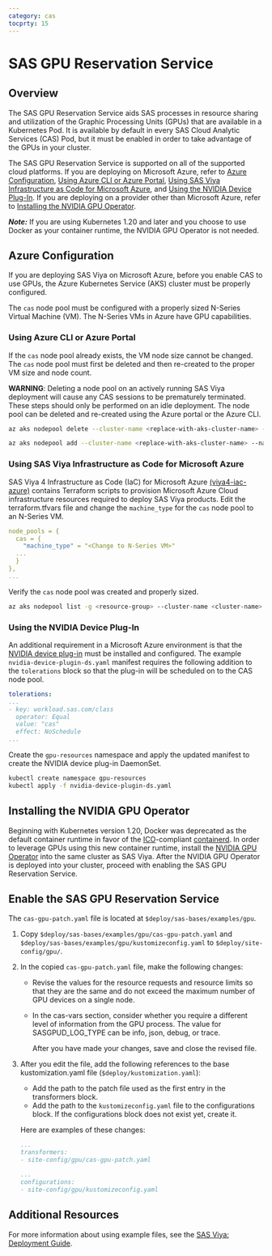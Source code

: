 ```yaml
---
category: cas
tocprty: 15
---
```


# SAS GPU Reservation Service

## Overview

The SAS GPU Reservation Service aids SAS processes in resource sharing and
utilization of the Graphic Processing Units (GPUs) that are available in a
Kubernetes Pod. It is available by default in every SAS Cloud Analytic Services
(CAS) Pod, but it must be enabled in order to take advantage of the GPUs in
your cluster.

The SAS GPU Reservation Service is supported on all of the supported cloud platforms.
If you are deploying on Microsoft Azure, refer to [Azure Configuration](#azure-configuration),
[Using Azure CLI or Azure Portal](#using-azure-cli-or-azure-portal),
[Using SAS Viya Infrastructure as Code for Microsoft Azure](#using-sas-viya-infrastructure-as-code-for-microsoft-azure),
and [Using the NVIDIA Device Plug-In](#using-the-nvidia-device-plug-in).
If you are deploying on a provider other than Microsoft Azure, refer to
[Installing the NVIDIA GPU Operator](#installing-the-nvidia-gpu-operator).

***Note:*** If you are using Kubernetes 1.20 and later and you choose to use Docker
as your container runtime, the NVIDIA GPU Operator is not needed.

## Azure Configuration

If you are deploying SAS Viya on Microsoft Azure, before you enable CAS to use GPUs, the
Azure Kubernetes Service (AKS) cluster must be properly configured.

The `cas` node pool must be configured with a properly sized N-Series Virtual Machine (VM).
The N-Series VMs in Azure have GPU capabilities.

### Using Azure CLI or Azure Portal

If the `cas` node pool already exists, the VM node size cannot be changed.  The `cas` node
pool must first be deleted and then re-created to the proper VM size and node count.

**WARNING**: Deleting a node pool on an actively running SAS Viya deployment will cause any CAS sessions
to be prematurely terminated.  These steps should only be performed on an idle deployment.
The node pool can be deleted and re-created using the Azure portal or the Azure CLI.

```bash
az aks nodepool delete --cluster-name <replace-with-aks-cluster-name> --name cas --resource-group <replace-with-resource-group>

az aks nodepool add --cluster-name <replace-with-aks-cluster-name> --name cas --resource-group <replace-with-resource-group> --node-count <replace with node count> --node-vm-size "<replace with N-Series VM>" [--zones <replace-with-availability-zone-number>]
```

### Using SAS Viya Infrastructure as Code for Microsoft Azure

SAS Viya 4 Infrastructure as Code (IaC) for Microsoft Azure [(viya4-iac-azure)](https://github.com/sassoftware/viya4-iac-azure) contains Terraform scripts to provision Microsoft Azure Cloud infrastructure
resources required to deploy SAS Viya products.  Edit the terraform.tfvars file and change the
`machine_type` for the `cas` node pool to an N-Series VM.

```yaml
node_pools = {
  cas = {
    "machine_type" = "<Change to N-Series VM>"
  ...
  }
},
...
```

Verify the `cas` node pool was created and properly sized.

```bash
az aks nodepool list -g <resource-group> --cluster-name <cluster-name> --query '[].{Name:name, vmSize:vmSize}'
```

### Using the NVIDIA Device Plug-In

An additional requirement in a Microsoft Azure environment is that the
[NVIDIA device plug-in](https://docs.microsoft.com/en-us/azure/aks/gpu-cluster) must be
installed and configured. The example `nvidia-device-plugin-ds.yaml` manifest requires
the following addition to the `tolerations` block so that the plug-in will be scheduled on
to the CAS node pool.

```yaml
tolerations:
...
- key: workload.sas.com/class
  operator: Equal
  value: "cas"
  effect: NoSchedule
...
```

Create the `gpu-resources` namespace and apply the updated manifest to create the NVIDIA device plug-in DaemonSet.

```bash
kubectl create namespace gpu-resources
kubectl apply -f nvidia-device-plugin-ds.yaml
```

## Installing the NVIDIA GPU Operator

Beginning with Kubernetes version 1.20, Docker was deprecated as the default container runtime in favor
of the [ICO](https://opencontainers.org/)-compliant [containerd](https://kubernetes.io/blog/2017/11/containerd-container-runtime-options-kubernetes/#containerd).
In order to leverage GPUs using this new container runtime, install the
[NVIDIA GPU Operator](https://docs.nvidia.com/datacenter/cloud-native/gpu-operator/getting-started.html)
into the same cluster as SAS Viya. After the NVIDIA GPU Operator is deployed into your
cluster, proceed with enabling the SAS GPU Reservation Service.

## Enable the SAS GPU Reservation Service

The `cas-gpu-patch.yaml` file is located at
`$deploy/sas-bases/examples/gpu`.

1. Copy `$deploy/sas-bases/examples/gpu/cas-gpu-patch.yaml` and `$deploy/sas-bases/examples/gpu/kustomizeconfig.yaml`
   to `$deploy/site-config/gpu/`.

2. In the copied `cas-gpu-patch.yaml` file, make the following changes:

   * Revise the values for the resource requests and resource
     limits so that they are the same and do not exceed the maximum number of GPU devices
     on a single node.
   * In the cas-vars section, consider whether you require
     a different level of information from the GPU process. The value for
     SASGPUD_LOG_TYPE can be info, json, debug, or trace.

     After you have made your changes, save and close the revised file.

3. After you edit the file, add the following references to the base
kustomization.yaml file (`$deploy/kustomization.yaml`):

   * Add the path to the patch file used as the first entry in the transformers block.
   * Add the path to the `kustomizeconfig.yaml` file to the configurations block. If the configurations block does not exist yet, create it.

   Here are examples of these changes:

   ```yaml
   ...
   transformers:
   - site-config/gpu/cas-gpu-patch.yaml

   ...
   configurations:
   - site-config/gpu/kustomizeconfig.yaml
   ```

## Additional Resources

For more information about using example files, see the
[SAS Viya: Deployment Guide](http://documentation.sas.com/?cdcId=itopscdc&cdcVersion=default&docsetId=dplyml0phy0dkr&docsetTarget=titlepage.htm).

